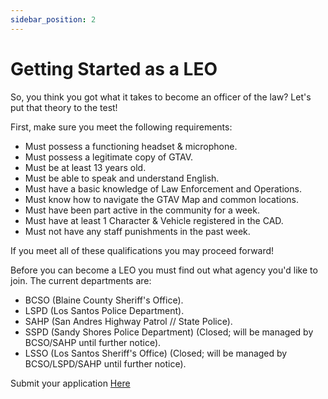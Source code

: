 ```yaml
---
sidebar_position: 2
---
```


# Getting Started as a LEO

So, you think you got what it takes to become an officer of the law? Let's put that theory to the test!

First, make sure you meet the following requirements:

- Must possess a functioning headset & microphone.
- Must possess a legitimate copy of GTAV.
- Must be at least 13 years old.
- Must be able to speak and understand English.
- Must have a basic knowledge of Law Enforcement and Operations.
- Must know how to navigate the GTAV Map and common locations.
- Must have been part active in the community for a week.
- Must have at least 1 Character & Vehicle registered in the CAD.
- Must not have any staff punishments in the past week.

If you meet all of these qualifications you may proceed forward!

Before you can become a LEO you must find out what agency you'd like to join. The current departments are:
- BCSO (Blaine County Sheriff's Office).
- LSPD (Los Santos Police Department).
- SAHP (San Andres Highway Patrol // State Police).
- SSPD (Sandy Shores Police Department) (Closed; will be managed by BCSO/SAHP until further notice).
- LSSO (Los Santos Sheriff's Office) (Closed; will be managed by BCSO/LSPD/SAHP until further notice).

Submit your application [Here](https://docs.kcdojrp.com/application/bcso)
